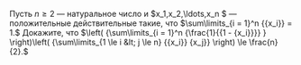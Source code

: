Пусть $n \ge 2$ — натуральное число и $x_1,x_2,\ldots,x_n $ — положительные действительные такие, 
что $\sum\limits_{i = 1}^n {{x_i}}  = 1.$ Докажите, что $\left( {\sum\limits_{i = 1}^n {\frac{1}{{1 - {x_i}}}} } \right)\left( {\sum\limits_{1 \le i &lt; j \le n} {{x_i}} {x_j}} \right) \le \frac{n}{2}.$